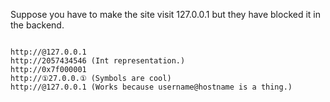 Suppose you have to make the site visit 127.0.0.1 but they have blocked it in the backend.

<code>
http://@127.0.0.1
http://2057434546 (Int representation.)
http://0x7f000001
http://①27.0.0.① (Symbols are cool)
http://@127.0.0.1 (Works because username@hostname is a thing.)
</code>
